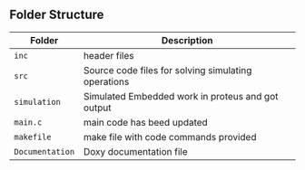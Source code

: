 ## Folder Structure

Folder               | Description
-------------------  | -----------------------------------------
`inc`         |  header files
`src`         | Source code files for solving simulating operations
`simulation`  | Simulated Embedded work in proteus and got output
`main.c`       | main code has beed updated
`makefile`       | make file with code commands provided
`Documentation` |Doxy documentation file
